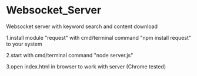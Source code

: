 # Websocket_Server
 Websocket server with keyword search and content download

1.install module "request" with cmd/terminal command "npm install request" to your system

2.start with cmd/terminal command "node server.js"

3.open index.html in browser to work with server (Chrome tested)
